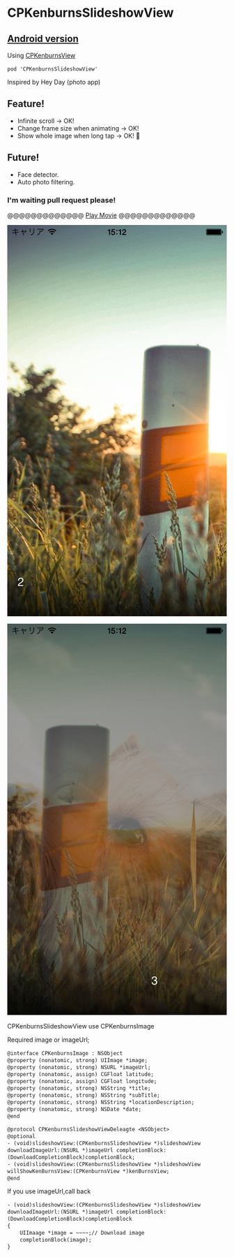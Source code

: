 CPKenburnsSlideshowView
=======================

## [Android version](https://github.com/gotokatsuya/KenBurnsView)

Using [CPKenburnsView](https://github.com/muukii0803/CPKenburnsView)

```
pod 'CPKenburnsSlideshowView'
```

Inspired by Hey Day (photo app)

## Feature!

- Infinite scroll -> OK!
- Change frame size when animating -> OK!
- Show whole image when long tap -> OK! :cactus:

## Future!

- Face detector.
- Auto photo filtering.

### I'm waiting pull request please!



@@@@@@@@@@@@@
[Play Movie](http://f.cl.ly/items/3M2G391d3K1U3g391E2C/preview.mp4)
@@@@@@@@@@@@@


![sho1](shot1.png)

![shot2](shot2.png)

CPKenburnsSlideshowView use CPKenburnsImage

Required image or imageUrl;

```
@interface CPKenburnsImage : NSObject
@property (nonatomic, strong) UIImage *image;
@property (nonatomic, strong) NSURL *imageUrl;
@property (nonatomic, assign) CGFloat latitude;
@property (nonatomic, assign) CGFloat longitude;
@property (nonatomic, strong) NSString *title;
@property (nonatomic, strong) NSString *subTitle;
@property (nonatomic, strong) NSString *locationDescription;
@property (nonatomic, strong) NSDate *date;
@end
```

```
@protocol CPKenburnsSlideshowViewDeleagte <NSObject>
@optional
- (void)slideshowView:(CPKenburnsSlideshowView *)slideshowView downloadImageUrl:(NSURL *)imageUrl completionBlock:(DownloadCompletionBlock)completionBlock;
- (void)slideshowView:(CPKenburnsSlideshowView *)slideshowView willShowKenBurnsView:(CPKenburnsView *)kenBurnsView;
@end
```

If you use imageUrl,call back
```
- (void)slideshowView:(CPKenburnsSlideshowView *)slideshowView downloadImageUrl:(NSURL *)imageUrl completionBlock:(DownloadCompletionBlock)completionBlock
{
    UIImaage *image = ~~~~;// Download image
    completionBlock(image);
}
```

